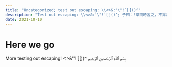 ```yaml
---
title: "Uncategorized; test out escaping: \\<>&:'\"!`[]()^"
description: "Test out escaping: \\<>&:'\"!`[]()^; 子曰：「學而時習之，不亦說乎？有朋自遠方來，不亦樂乎？人不知而不慍，不亦君子乎？」"
date: 2021-10-10
---
```

# Here we go
More testing out escaping! \<>&'"!`][)(^
بِسْمِ ٱللّٰهِ ٱلرَّحْمـَبنِ ٱلرَّحِيمِ
